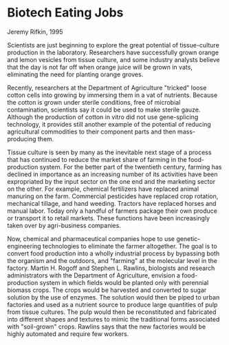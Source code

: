 # Biotech Eating Jobs

Jeremy Rifkin, 1995

Scientists are just beginning to explore the great potential of tissue-culture production in the laboratory. Researchers have successfully grown orange and lemon vesicles from tissue culture, and some industry analysts believe that the day is not far off when orange juice will be grown in vats, eliminating the need for planting orange groves.

Recently, researchers at the Department of Agriculture "tricked" loose cotton cells into growing by immersing them in a vat of nutrients. Because the cotton is grown under sterile conditions, free of microbial contamination, scientists say it could be used to make sterile gauze. Although the production of cotton in vitro did not use gene-splicing technology, it provides still another example of the potential of reducing agricultural commodities to their component parts and then mass-producing them.

Tissue culture is seen by many as the inevitable next stage of a process that has continued to reduce the market share of farming in the food-production system. For the better part of the twentieth century, farming has declined in importance as an increasing number of its activities have been expropriated by the input sector on the one end and the marketing sector on the other. For example, chemical fertilizers have replaced animal manuring on the farm. Commercial pesticides have replaced crop rotation, mechanical tillage, and hand weeding. Tractors have replaced horses and manual labor. Today only a handful of farmers package their own produce or transport it to retail markets. These functions have been increasingly taken over by agri-business companies.

Now, chemical and pharmaceutical companies hope to use genetic-engineering technologies to eliminate the farmer altogether. The goal is to convert food production into a wholly industrial process by bypassing both the organism and the outdoors, and "farming" at the molecular level in the factory. Martin H. Rogoff and Stephen L. Rawlins, biologists and research administrators with the Department of Agriculture, envision a food-production system in which fields would be planted only with perennial biomass crops. The crops would be harvested and converted to sugar solution by the use of enzymes. The solution would then be piped to urban factories and used as a nutrient source to produce large quantities of pulp from tissue cultures. The pulp would then be reconstituted and fabricated into different shapes and textures to mimic the traditional forms associated with "soil-grown" crops. Rawlins says that the new factories would be highly automated and require few workers.









